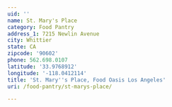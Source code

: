 ```yaml
---
uid: ''
name: St. Mary's Place
category: Food Pantry
address_1: 7215 Newlin Avenue
city: Whittier
state: CA
zipcode: '90602'
phone: 562.698.0107
latitude: '33.9768912'
longitude: '-118.0412114'
title: 'St. Mary''s Place, Food Oasis Los Angeles'
uri: /food-pantry/st-marys-place/

---
```

